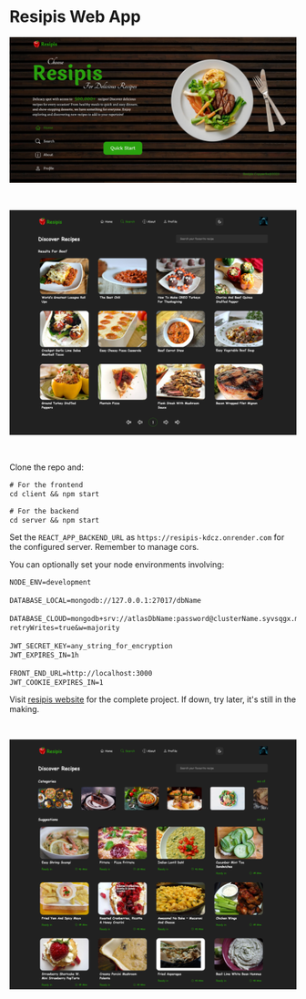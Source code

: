 # Resipis Web App

![Resipis Home](./images/home.png)

<br/>

![Search Results](./images/results.png)

<br/>

Clone the repo and:

```shell
# For the frontend
cd client && npm start
```

```shell
# For the backend
cd server && npm start
```

Set the `REACT_APP_BACKEND_URL` as `https://resipis-kdcz.onrender.com` for the configured server. Remember to manage cors.

You can optionally set your node environments involving:

```shell
NODE_ENV=development

DATABASE_LOCAL=mongodb://127.0.0.1:27017/dbName

DATABASE_CLOUD=mongodb+srv://atlasDbName:password@clusterName.syvsqgx.mongodb.net/production?retryWrites=true&w=majority

JWT_SECRET_KEY=any_string_for_encryption
JWT_EXPIRES_IN=1h

FRONT_END_URL=http://localhost:3000
JWT_COOKIE_EXPIRES_IN=1
```

Visit [resipis website](https://resipis.netlify.app) for the complete project. If down, try later, it's still in the making.

<br/>

![Search page](./images/search.png)
